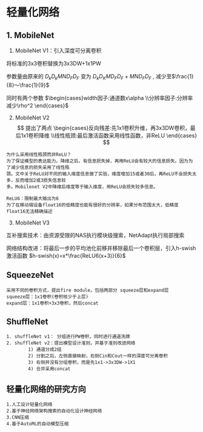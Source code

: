 # 轻量化网络

## 1. MobileNet

1) MobileNet V1：引入深度可分离卷积  

将标准的3x3卷积替换为3x3DW+1x1PW  

参数量由原来的 $D_kD_kMND_FD_F$ 变为 $D_kD_KMD_FD_F+MND_FD_F$ , 减少至$\frac{1}{8}～\frac{1}{9}$   

同时有两个参数 $\begin{cases}width因子:通道数x\alpha \\分辨率因子:分辨率减少\rho^2 \end{cases}$   

2) MobileNet V2  
$$
提出了两点 \begin{cases}反向残差:先1x1卷积升维，再3x3DW卷积，最后1x1卷积降维 \\线性瓶颈:最后激活函数采用线性函数，非ReLU \end{cases}
$$

```
为什么采用线性瓶颈而非ReLU？
为了保证模型的表达能力。降维之后，有信息损失掉，再用ReLU会有较大的信息损失。因为为了减少信息的损失采用了线性瓶
颈。文中关于ReLU对不同的输入维度信息做了实验，维度增加15或者30后，再ReLU不会损失太多，反而增加2或3损失信息较
多。Mobilenet V2中降维后维度等于输入维度，用ReLU会损失较多信息。

ReLU6：限制最大输出为6
为了在移动端设备float16的低精度也能有很好的分辨率，如果分布范围太大，低精度float16无法精确描述
```

3) MobileNet V3  

互补搜索技术：由资源受限的NAS执行模块级搜索，NetAdapt执行局部搜索  

网络结构改进：将最后一步的平均池化前移并移除最后一个卷积层，引入h-swish激活函数 $h-swish(x)=x*\frac{ReLU6(x+3)}{6}$  

## SqueezeNet

```
采用不同的卷积方式，提出fire module，包括两部分 squeeze层和expand层
squeeze层：1x1卷积(卷积核少于上层)
expand层：1x1卷积+3x3卷积，然后concat
```

## ShuffleNet

```
1. shuffleNet v1： 分组进行PW卷积，同时进行通道洗牌   
2. shuffleNet v2：提出模型设计准则，并基于准则改进网络 
		1) 通道分成2组
		2) 分割之后，左侧直接映射，右侧Cin和Cout一样的深度可分离卷积
		3) 右侧并没有分组卷积，而是先1x1->3x3DW->1X1
		4) 合并采用concat
```



## 轻量化网络的研究方向

```
1.人工设计轻量化网络
2.基于神经网络架构搜索的自动化设计神经网络
3.CNN压缩
4.基于AutoML的自动模型压缩
```

